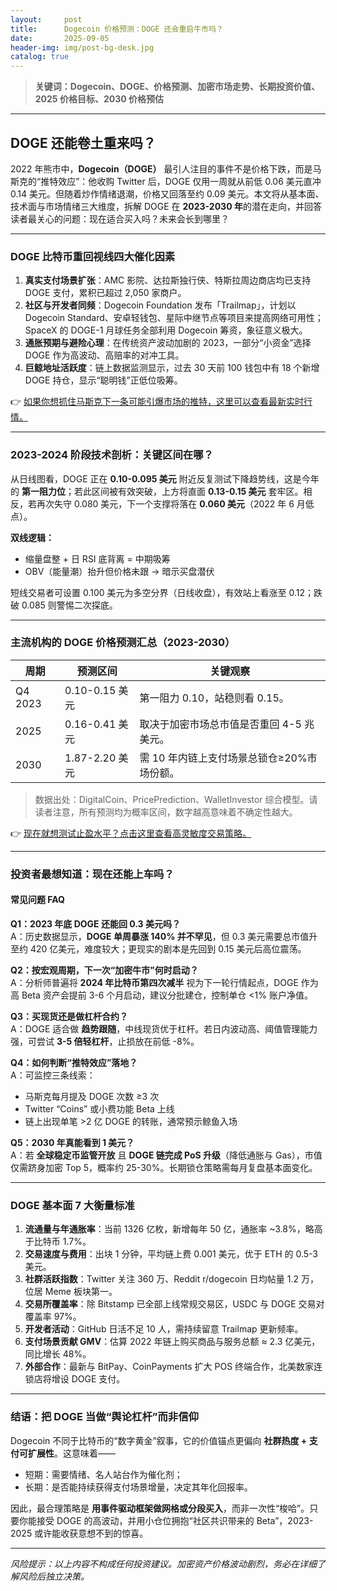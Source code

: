 ```yaml
---
layout:     post
title:      Dogecoin 价格预测：DOGE 还会重启牛市吗？
date:       2025-09-05
header-img: img/post-bg-desk.jpg
catalog: true
---
```


> **关键词：Dogecoin、DOGE、价格预测、加密市场走势、长期投资价值、2025 价格目标、2030 价格预估**

---

## DOGE 还能卷土重来吗？

2022 年熊市中，**Dogecoin（DOGE）** 最引人注目的事件不是价格下跌，而是马斯克的“推特效应”：他收购 Twitter 后，DOGE 仅用一周就从前低 0.06 美元直冲 0.14 美元。但随着炒作情绪退潮，价格又回落至约 0.09 美元。本文将从基本面、技术面与市场情绪三大维度，拆解 DOGE 在 **2023-2030 年**的潜在走向，并回答读者最关心的问题：现在适合买入吗？未来会长到哪里？

---

### DOGE 比特币重回视线四大催化因素

1. **真实支付场景扩张**：AMC 影院、达拉斯独行侠、特斯拉周边商店均已支持 DOGE 支付，累积已超过 2,050 家商户。 
2. **社区与开发者同频**：Dogecoin Foundation 发布「Trailmap」，计划以 Dogecoin Standard、安卓轻钱包、星际中继节点等项目来提高网络可用性；SpaceX 的 DOGE-1 月球任务全部利用 Dogecoin 筹资，象征意义极大。 
3. **通胀预期与避险心理**：在传统资产波动加剧的 2023，一部分“小资金”选择 DOGE 作为高波动、高赔率的对冲工具。 
4. **巨鲸地址活跃度**：链上数据监测显示，过去 30 天前 100 钱包中有 18 个新增 DOGE 持仓，显示“聪明钱”正低位吸筹。

👉 [如果你想抓住马斯克下一条可能引爆市场的推特，这里可以查看最新实时行情。](https://okxdog.com/)

---

### 2023-2024 阶段技术剖析：关键区间在哪？

从日线图看，DOGE 正在 **0.10-0.095 美元** 附近反复测试下降趋势线，这是今年的 **第一阻力位**；若此区间被有效突破，上方将直面 **0.13-0.15 美元** 套牢区。相反，若再次失守 0.080 美元，下一个支撑将落在 **0.060 美元**（2022 年 6 月低点）。

**双线逻辑：**

- 缩量盘整 + 日 RSI 底背离 = 中期吸筹  
- OBV（能量潮）抬升但价格未跟 → 暗示买盘潜伏  

短线交易者可设置 0.100 美元为多空分界（日线收盘），有效站上看涨至 0.12；跌破 0.085 则警惕二次探底。

---

### 主流机构的 DOGE 价格预测汇总（2023-2030）

| 周期        | 预测区间        | 关键观察                                  |
|-------------|-----------------|-------------------------------------------|
| Q4 2023     | 0.10-0.15 美元  | 第一阻力 0.10，站稳则看 0.15。             |
| 2025        | 0.16-0.41 美元  | 取决于加密市场总市值是否重回 4-5 兆美元。 |
| 2030        | 1.87-2.20 美元  | 需 10 年内链上支付场景总锁仓≥20%市场份额。 |

> 数据出处：DigitalCoin、PricePrediction、WalletInvestor 综合模型。请读者注意，所有预测均为概率区间，数字越高意味着不确定性越大。

👉 [现在就想测试止盈水平？点击这里查看高灵敏度交易策略。](https://okxdog.com/)

---

### 投资者最想知道：现在还能上车吗？

#### 常见问题 FAQ

**Q1：2023 年底 DOGE 还能回 0.3 美元吗？**  
A：历史数据显示，**DOGE 单周暴涨 140% 并不罕见**，但 0.3 美元需要总市值升至约 420 亿美元，难度较大；更现实的剧本是先回到 0.15 美元后高位震荡。

**Q2：按宏观周期，下一次“加密牛市”何时启动？**  
A：分析师普遍将 **2024 年比特币第四次减半** 视为下一轮行情起点，DOGE 作为高 Beta 资产会提前 3-6 个月启动，建议分批建仓，控制单仓 <1% 账户净值。

**Q3：买现货还是做杠杆合约？**  
A：DOGE 适合做 **趋势跟随**，中线现货优于杠杆。若日内波动高、阈值管理能力强，可尝试 **3-5 倍轻杠杆**，止损放在前低 -8%。

**Q4：如何判断“推特效应”落地？**  
A：可监控三条线索：  
- 马斯克每月提及 DOGE 次数 ≥3 次  
- Twitter “Coins” 或小费功能 Beta 上线  
- 链上出现单笔 >2 亿 DOGE 的转账，通常预示鲸鱼入场

**Q5：2030 年真能看到 1 美元？**  
A：若 **全球稳定币监管开放** 且 **DOGE 链完成 PoS 升级**（降低通胀与 Gas），市值仅需跻身加密 Top 5，概率约 25-30%。长期锁仓策略需每月复盘基本面变化。

---

### DOGE 基本面 7 大衡量标准

1. **流通量与年通胀率**：当前 1326 亿枚，新增每年 50 亿，通胀率 ~3.8%，略高于比特币 1.7%。  
2. **交易速度与费用**：出块 1 分钟，平均链上费 0.001 美元，优于 ETH 的 0.5-3 美元。  
3. **社群活跃指数**：Twitter 关注 360 万、Reddit r/dogecoin 日均帖量 1.2 万，位居 Meme 板块第一。  
4. **交易所覆盖率**：除 Bitstamp 已全部上线常规交易区，USDC 与 DOGE 交易对覆盖率 97%。  
5. **开发者活动**：GitHub 日活不足 10 人，需持续留意 Trailmap 更新频率。  
6. **支付场景贡献 GMV**：估算 2022 年链上购买商品与服务总额 ≈ 2.3 亿美元，同比增长 48%。  
7. **外部合作**：最新与 BitPay、CoinPayments 扩大 POS 终端合作，北美数家连锁店将增设 DOGE 支付。

---

### 结语：把 DOGE 当做“舆论杠杆”而非信仰

Dogecoin 不同于比特币的“数字黄金”叙事，它的价值锚点更偏向 **社群热度 + 支付可扩展性**。这意味着——

- 短期：需要情绪、名人站台作为催化剂；  
- 长期：是否能持续获得支付场景增量，决定其年化回报率。  

因此，最合理策略是 **用事件驱动框架做网格或分段买入**，而非一次性“梭哈”。只要你能接受 DOGE 的高波动，并用小仓位拥抱“社区共识带来的 Beta”，2023-2025 或许能收获意想不到的惊喜。

---

*风险提示：以上内容不构成任何投资建议。加密资产价格波动剧烈，务必在详细了解风险后独立决策。*